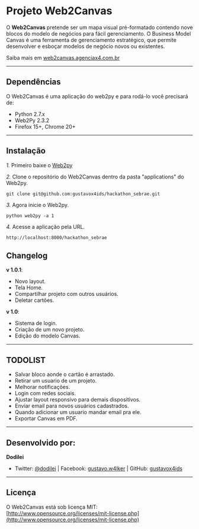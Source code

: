 Projeto Web2Canvas
=====================

O **Web2Canvas** pretende ser um mapa visual pré-formatado contendo nove blocos do modelo de negócios para fácil gerenciamento.
O Business Model Canvas é uma ferramenta de gerenciamento estratégico, que permite desenvolver e esboçar modelos de negócio novos ou existentes.

Saiba mais em [web2canvas.agenciax4.com.br](http://web2canvas.agenciax4.com.br/ "Projeto Web2Canvas")

---------------------------------------

Dependências
--------------

O Web2Canvas é uma aplicação do web2py e para rodá-lo você precisará de:

- Python 2.7.x
- Web2Py 2.3.2
- Firefox 15+, Chrome 20+

---------------------------------------

Instalação
------------

*1.*  Primeiro baixe o [Web2py](https://github.com/web2py/web2py)

*2.*  Clone o repositório do Web2Canvas dentro da pasta "applications" do Web2py.

    git clone git@github.com:gustavox4ids/hackathon_sebrae.git

*3.*  Agora inicie o Web2py.

    python web2py -a 1

*4.*  Acesse a aplicação pela URL.

    http://localhost:8000/hackathon_sebrae

Changelog
-----------

**v 1.0.1**:

- Novo layout.
- Tela Home.
- Compartilhar projeto com outros usuários.
- Deletar cartões.

**v 1.0**:

- Sistema de login.
- Criação de um novo projeto.
- Edição do modelo Canvas.

---------------------------------------

TODOLIST
-----------

- Salvar bloco aonde o cartão é arrastado.
- Retirar um usuario de um projeto.
- Melhorar notificações.
- Login com redes sociais.
- Ajustar layout responsivo para demais dispositivos.
- Enviar email para novos usuários cadastrados.
- Quando adicionar um usuario mandar email pra ele.
- Exportar Canvas em PDF.

---------------------------------------

Desenvolvido por:
-------

**Dodilei**

+ Twitter: [@dodilei](http://twitter.com/dodilei "Twitter") | Facebook: [gustavo.w4lker](http://www.facebook.com/gustavo.w4lker/ "Facebook") | GitHub: [gustavox4ids](http://github.com/gustavox4ids)

---------------------------------------

Licença
---------------------
O Web2Canvas está sob licença MIT: [http://www.opensource.org/licenses/mit-license.php](http://www.opensource.org/licenses/mit-license.php)